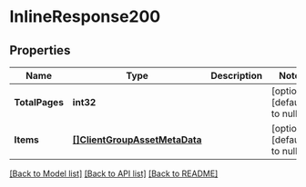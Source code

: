 # InlineResponse200

## Properties
Name | Type | Description | Notes
------------ | ------------- | ------------- | -------------
**TotalPages** | **int32** |  | [optional] [default to null]
**Items** | [**[]ClientGroupAssetMetaData**](ClientGroupAssetMetaData.md) |  | [optional] [default to null]

[[Back to Model list]](../README.md#documentation-for-models) [[Back to API list]](../README.md#documentation-for-api-endpoints) [[Back to README]](../README.md)


